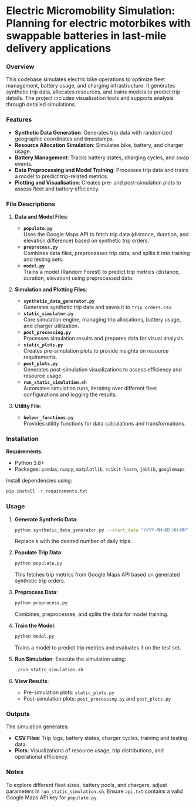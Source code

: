 
# Electric Micromobility Simulation: Planning for electric motorbikes with swappable batteries in last-mile delivery applications

### Overview

This codebase simulates electric bike operations to optimize fleet management, battery usage, and charging infrastructure. 
It generates synthetic trip data, allocates resources, and trains models to predict trip details. The project includes visualisation tools and supports analysis through detailed simulations.

### Features

- **Synthetic Data Generation**: Generates trip data with randomized geographic coordinates and timestamps.
- **Resource Allocation Simulation**: Simulates bike, battery, and charger usage.
- **Battery Management**: Tracks battery states, charging cycles, and swap events.
- **Data Preprocessing and Model Training**: Processes trip data and trains a model to predict trip-related metrics.
- **Plotting and Visualisation**: Creates pre- and post-simulation plots to assess fleet and battery efficiency.

### File Descriptions

1. **Data and Model Files**:
   - **`populate.py`**  
     Uses the Google Maps API to fetch trip data (distance, duration, and elevation difference) based on synthetic trip orders.
   - **`preprocess.py`**  
     Combines data files, preprocesses trip data, and splits it into training and testing sets.
   - **`model.py`**  
     Trains a model (Random Forest) to predict trip metrics (distance, duration, elevation) using preprocessed data.

2. **Simulation and Plotting Files**:
   - **`synthetic_data_generator.py`**  
     Generates synthetic trip data and saves it to `trip_orders.csv`.
   - **`static_simulator.py`**  
     Core simulation engine, managing trip allocations, battery usage, and charger utilization.
   - **`post_processing.py`**  
     Processes simulation results and prepares data for visual analysis.
   - **`static_plots.py`**  
     Creates pre-simulation plots to provide insights on resource requirements.
   - **`post_plots.py`**  
     Generates post-simulation visualizations to assess efficiency and resource usage.
   - **`run_static_simulation.sh`**  
     Automates simulation runs, iterating over different fleet configurations and logging the results.

3. **Utility File**:
   - **`helper_functions.py`**  
     Provides utility functions for data calculations and transformations.

### Installation

**Requirements**:
- Python 3.8+
- Packages: `pandas`, `numpy`, `matplotlib`, `scikit-learn`, `joblib`, `googlemaps`

Install dependencies using:
```bash
pip install -r requirements.txt
```

### Usage

1. **Generate Synthetic Data**:
   ```bash
   python synthetic_data_generator.py --start_date "YYYY-MM-DD HH:MM" --end_date "YYYY-MM-DD HH:MM" --trips N
   ```
   Replace `N` with the desired number of daily trips.

2. **Populate Trip Data**:
   ```bash
   python populate.py
   ```
   This fetches trip metrics from Google Maps API based on generated synthetic trip orders.

3. **Preprocess Data**:
   ```bash
   python preprocess.py
   ```
   Combines, preprocesses, and splits the data for model training.

4. **Train the Model**:
   ```bash
   python model.py
   ```
   Trains a model to predict trip metrics and evaluates it on the test set.

5. **Run Simulation**:
   Execute the simulation using:
   ```bash
   ./run_static_simulation.sh
   ```

6. **View Results**:
   - Pre-simulation plots: `static_plots.py`
   - Post-simulation plots: `post_processing.py` and `post_plots.py`

### Outputs

The simulation generates:
- **CSV Files**: Trip logs, battery states, charger cycles, training and testing data.
- **Plots**: Visualizations of resource usage, trip distributions, and operational efficiency.

### Notes

To explore different fleet sizes, battery pools, and chargers, adjust parameters in `run_static_simulation.sh`. Ensure `api.txt` contains a valid Google Maps API key for `populate.py`.
